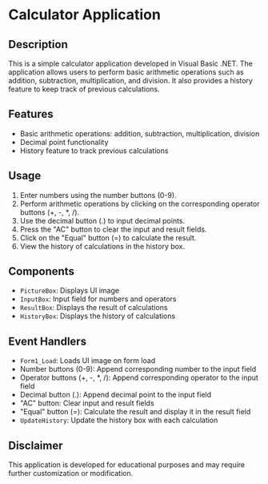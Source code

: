# Calculator Application

## Description
This is a simple calculator application developed in Visual Basic .NET. The application allows users to perform basic arithmetic operations such as addition, subtraction, multiplication, and division. It also provides a history feature to keep track of previous calculations.

## Features
- Basic arithmetic operations: addition, subtraction, multiplication, division
- Decimal point functionality
- History feature to track previous calculations

## Usage
1. Enter numbers using the number buttons (0-9).
2. Perform arithmetic operations by clicking on the corresponding operator buttons (+, -, *, /).
3. Use the decimal button (.) to input decimal points.
4. Press the "AC" button to clear the input and result fields.
5. Click on the "Equal" button (=) to calculate the result.
6. View the history of calculations in the history box.

## Components
- `PictureBox`: Displays UI image
- `InputBox`: Input field for numbers and operators
- `ResultBox`: Displays the result of calculations
- `HistoryBox`: Displays the history of calculations

## Event Handlers
- `Form1_Load`: Loads UI image on form load
- Number buttons (0-9): Append corresponding number to the input field
- Operator buttons (+, -, *, /): Append corresponding operator to the input field
- Decimal button (.): Append decimal point to the input field
- "AC" button: Clear input and result fields
- "Equal" button (=): Calculate the result and display it in the result field
- `UpdateHistory`: Update the history box with each calculation

## Disclaimer
This application is developed for educational purposes and may require further customization or modification.
